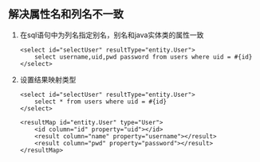 ## 解决属性名和列名不一致

  1. 在sql语句中为列名指定别名，别名和java实体类的属性一致
      
      ```
      <select id="selectUser" resultType="entity.User">
          select username,uid,pwd password from users where uid = #{id}
      </select>
      ```
      
  2. 设置结果映射类型
  
      ```
      <select id="selectUser" resultType="entity.User">
          select * from users where uid = #{id}
      </select>

      <resultMap id="entity.User" type="User">
          <id column="id" property="uid"></id>
          <result column="name" property="username"></result>
          <result column="pwd" property="password"></result>
      </resultMap>
      ```
